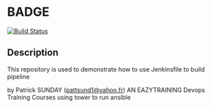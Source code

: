 # BADGE

[![Build Status](http://18.208.126.157/buildStatus/icon?job=student-list_jenkins-cd)](http://18.208.126.157/job/student-list_jenkins-cd/)

## Description

This repository is used to demonstrate how to use Jenkinsfile to build pipeline

by Patrick SUNDAY (pattsund1@yahoo.fr)
AN EAZYTRAINING Devops Training Courses using tower to run ansible
